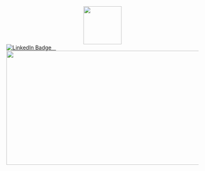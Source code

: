 <div id="header" align="center">
  <img src="https://media.giphy.com/media/v1.Y2lkPTc5MGI3NjExZms3aTV6cHF3bHE5dnp0ZXhndzJkaW10YmFwdTJ3bmJ4MWVoaGlmYyZlcD12MV9pbnRlcm5hbF9naWZfYnlfaWQmY3Q9Zw/3osxYc2axjCJNsCXyE/giphy.gif" width="100"/>
  </div>

<div id="badges">
  <a href="https://www.linkedin.com/in/davidagrazods/">
  <img src="https://img.shields.io/badge/LinkedIn-blue?style=for-the-badge&logo=linkedin&logoColor=white" alt="LinkedIn Badge"/>
  <img src="https://img.shields.io/badge/Keras-FF0000?style=for-the-badge&logo=keras&logoColor=white" alt=""/>
  <img src="https://img.shields.io/badge/TensorFlow-FF6F00?style=for-the-badge&logo=tensorflow&logoColor=white" alt=""/>
  <a href="https://www.kaggle.com/davidagrazo">
  <img src="https://img.shields.io/badge/Kaggle-20BEFF?style=for-the-badge&logo=Kaggle&logoColor=white" alt=""/>
</div>

<div id="badges">
  <img src="https://komarev.com/ghpvc/?username=davidagrazo&style=flat-square&color=blue" alt=""/>
</div>

<div align="center">
  <img src="https://media.giphy.com/media/v1.Y2lkPTc5MGI3NjExOHd5Mmo0ODI2Y3Rid3BvaWczdHpyanQ4bDJ4cjNqYmwzYmt4bDVubyZlcD12MV9pbnRlcm5hbF9naWZfYnlfaWQmY3Q9Zw/umYMU8G2ixG5mJBDo5/giphy.gif" width="600" height="300"/>
</div>
